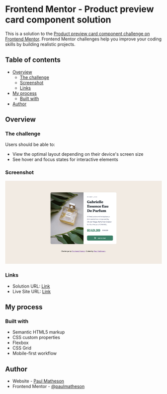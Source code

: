 # Frontend Mentor - Product preview card component solution

This is a solution to the [Product preview card component challenge on Frontend Mentor](https://www.frontendmentor.io/challenges/product-preview-card-component-GO7UmttRfa). Frontend Mentor challenges help you improve your coding skills by building realistic projects. 

## Table of contents

- [Overview](#overview)
  - [The challenge](#the-challenge)
  - [Screenshot](#screenshot)
  - [Links](#links)
- [My process](#my-process)
  - [Built with](#built-with)
- [Author](#author)

## Overview

### The challenge

Users should be able to:

- View the optimal layout depending on their device's screen size
- See hover and focus states for interactive elements

### Screenshot

![](images/screenshot.png)

### Links

- Solution URL: [Link](https://www.frontendmentor.io/challenges/product-preview-card-component-GO7UmttRfa/hub)
- Live Site URL: [Link](https://ubiquitous-boba-574667.netlify.app/)

## My process

### Built with

- Semantic HTML5 markup
- CSS custom properties
- Flexbox
- CSS Grid
- Mobile-first workflow

## Author

- Website - [Paul Matheson](https://www.paulmatheson.net)
- Frontend Mentor - [@paulmatheson](https://www.frontendmentor.io/profile/paulmatheson)
